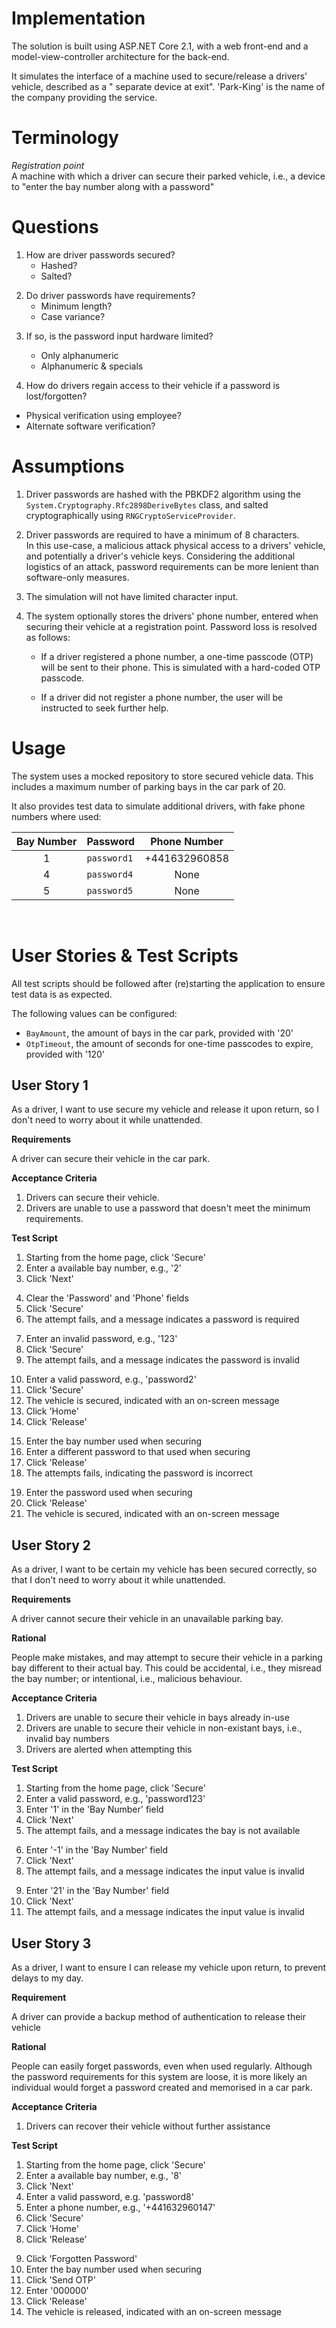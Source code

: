 # Implementation

The solution is built using ASP.NET Core 2.1, with a web front-end and a model-view-controller architecture for the back-end.

It simulates the interface of a machine used to secure/release a drivers' vehicle, described as a " separate device at exit". 'Park-King' is the name of the company providing the service.

# Terminology

_Registration point_ <br/>
A machine with which a driver can secure their parked vehicle, i.e., a device to "enter the bay number along with a password"

# Questions

1. How are driver passwords secured?
   - Hashed?
   - Salted?

2) Do driver passwords have requirements?
   - Minimum length?
   - Case variance?

3. If so, is the password input hardware limited?

   - Only alphanumeric
   - Alphanumeric & specials

4. How do drivers regain access to their vehicle if a password is lost/forgotten?

- Physical verification using employee?
- Alternate software verification?

# Assumptions

1. Driver passwords are hashed with the PBKDF2 algorithm using the `System.Cryptography.Rfc2898DeriveBytes` class, and salted cryptographically using `RNGCryptoServiceProvider`.

2) Driver passwords are required to have a minimum of 8 characters. <br/>
   In this use-case, a malicious attack physical access to a drivers' vehicle, and potentially a driver's vehicle keys. Considering the additional logistics of an attack, password requirements can be more lenient than software-only measures.

3. The simulation will not have limited character input.

4) The system optionally stores the drivers' phone number, entered when securing their vehicle at a registration point. Password loss is resolved as follows:

   - If a driver registered a phone number, a one-time passcode (OTP) will be sent to their phone. This is simulated with a hard-coded OTP passcode.

   - If a driver did not register a phone number, the user will be instructed to seek further help.

# Usage

The system uses a mocked repository to store secured vehicle data. This includes a maximum number of parking bays in the car park of 20.

It also provides test data to simulate additional drivers, with fake phone numbers where used:

| Bay Number | Password    | Phone Number  |
| :--------: | ----------- | :-----------: |
|     1      | `password1` | +441632960858 |
|     4      | `password4` |     None      |
|     5      | `password5` |     None      |

<br/>

# User Stories & Test Scripts

All test scripts should be followed after (re)starting the application to ensure test data is as expected.

The following values can be configured:

- `BayAmount`, the amount of bays in the car park, provided with '20'
- `OtpTimeout`, the amount of seconds for one-time passcodes to expire, provided with '120'

## User Story 1

As a driver, I want to use secure my vehicle and release it upon return, so I don't need to worry about it while unattended.

**Requirements**

A driver can secure their vehicle in the car park.

**Acceptance Criteria**

1. Drivers can secure their vehicle.
2. Drivers are unable to use a password that doesn't meet the minimum requirements.

**Test Script**

1. Starting from the home page, click 'Secure'
2. Enter a available bay number, e.g., '2'
3. Click 'Next'

4) Clear the 'Password' and 'Phone' fields
5) Click 'Secure'
6) The attempt fails, and a message indicates a password is required

7. Enter an invalid password, e.g., '123'
8. Click 'Secure'
9. The attempt fails, and a message indicates the password is invalid

10) Enter a valid password, e.g., 'password2'
11) Click 'Secure'
12) The vehicle is secured, indicated with an on-screen message
13) Click 'Home'
14) Click 'Release'

15. Enter the bay number used when securing
16. Enter a different password to that used when securing
17. Click 'Release'
18. The attempts fails, indicating the password is incorrect

19) Enter the password used when securing
20) Click 'Release'
21) The vehicle is secured, indicated with an on-screen message

## User Story 2

As a driver, I want to be certain my vehicle has been secured correctly, so that I don't need to worry about it while unattended.

**Requirements**

A driver cannot secure their vehicle in an unavailable parking bay.

**Rational**

People make mistakes, and may attempt to secure their vehicle in a parking bay different to their actual bay. This could be accidental, i.e., they misread the bay number; or intentional, i.e., malicious behaviour.

**Acceptance Criteria**

1. Drivers are unable to secure their vehicle in bays already in-use
2. Drivers are unable to secure their vehicle in non-existant bays, i.e., invalid bay numbers
3. Drivers are alerted when attempting this

**Test Script**

1. Starting from the home page, click 'Secure'
2. Enter a valid password, e.g., 'password123'
3. Enter '1' in the 'Bay Number' field
4. Click 'Next'
5. The attempt fails, and a message indicates the bay is not available

6) Enter '-1' in the 'Bay Number' field
7) Click 'Next'
8) The attempt fails, and a message indicates the input value is invalid

9. Enter '21' in the 'Bay Number' field
10. Click 'Next'
11. The attempt fails, and a message indicates the input value is invalid

## User Story 3

As a driver, I want to ensure I can release my vehicle upon return, to prevent delays to my day.

**Requirement**

A driver can provide a backup method of authentication to release their vehicle

**Rational**

People can easily forget passwords, even when used regularly. Although the password requirements for this system are loose, it is more likely an individual would forget a password created and memorised in a car park.

**Acceptance Criteria**

1. Drivers can recover their vehicle without further assistance

**Test Script**

1. Starting from the home page, click 'Secure'
2. Enter a available bay number, e.g., '8'
3. Click 'Next'
4. Enter a valid password, e.g. 'password8'
5. Enter a phone number, e.g., '+441632960147'
6. Click 'Secure'
7. Click 'Home'
8. Click 'Release'

9) Click 'Forgotten Password'
10) Enter the bay number used when securing
11) Click 'Send OTP'
12) Enter '000000'
13) Click 'Release'
14) The vehicle is released, indicated with an on-screen message
